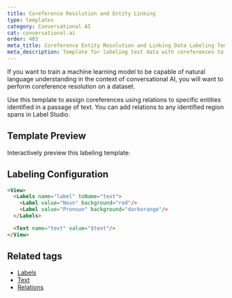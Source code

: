 ```yaml
---
title: Coreference Resolution and Entity Linking
type: templates
category: Conversational AI
cat: conversational-ai
order: 403
meta_title: Coreference Entity Resolution and Linking Data Labeling Template
meta_description: Template for labeling text data with coreferences to perform entity resolution and entity linking with Label Studio for your machine learning and data science projects.
---
```


If you want to train a machine learning model to be capable of natural language understanding in the context of conversational AI, you will want to perform coreference resolution on a dataset.

Use this template to assign coreferences using relations to specific entities identified in a passage of text. You can add relations to any identified region spans in Label Studio.

## Template Preview

Interactively preview this labeling template:

<div id="main-preview"></div>

## Labeling Configuration

```html
<View>
  <Labels name="label" toName="text">
    <Label value="Noun" background="red"/>
    <Label value="Pronoun" background="darkorange"/>
  </Labels>

  <Text name="text" value="$text"/>
</View>
```

## Related tags

- [Labels](/tags/labels.html)
- [Text](/tags/text.html)
- [Relations](/tags/relations.html)